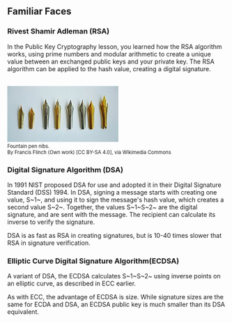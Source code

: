 ## Familiar Faces

### Rivest Shamir Adleman (RSA) 
In the Public Key Cryptography lesson, you learned how the RSA algorithm works, using prime numbers and modular arithmetic to create a unique value between an exchanged public keys and your private key. The RSA algorithm can be applied to the hash value, creating a digital signature. 


<br>
<figure class="snippetimg" style="margin: 0 auto;width:100%">
  <img src=".guides/img/Nibs.jpg" alt="https://commons.wikimedia.org/wiki/File% A forest of for sale signs in Oughtibridge UK.By Infrogmation of New Orleans [CC BY 2.0], via Wikimedia Commons">
  <figcaption style="font-size: 0.8em; text-align: left;">Fountain pen nibs.
  </br>
By Francis Flinch (Own work) [CC BY-SA 4.0], via Wikimedia Commons</figcaption>
</figure>

### Digital Signature Algorithm (DSA) 
In 1991 NIST proposed DSA for use and adopted it in their Digital Signature Standard (DSS) 1994. In DSA, signing a message starts with creating one value, S~1~, and using it to sign the message's hash value, which creates a second value S~2~. Together, the values S~1~S~2~ are the digital signature, and are sent with the message. The recipient can calculate its inverse to verify the signature.

DSA is as fast as RSA in creating signatures, but is 10-40 times slower that RSA in signature verification.



### Elliptic Curve Digital Signature Algorithm(ECDSA)
A variant of DSA, the ECDSA calculates S~1~S~2~ using inverse points on an elliptic curve, as described in ECC earlier.  

As with ECC, the advantage of ECDSA is size. While signature sizes are the same for ECDA and DSA, an ECDSA public key is much smaller than its DSA equivalent.